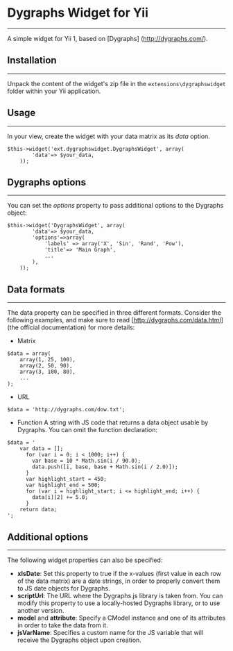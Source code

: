 # Dygraphs Widget for Yii
-------------------------
A simple widget for Yii 1, based on [Dygraphs] (http://dygraphs.com/).

## Installation
---------------
Unpack the content of the widget's zip file in the `extensions\dygraphswidget` folder within your Yii application.

## Usage
--------
In your view, create the widget with your data matrix as its *data* option.
```
$this->widget('ext.dygraphswidget.DygraphsWidget', array(
		'data'=> $your_data,
	));
```

## Dygraphs options
-------------------
You can set the *options* property to pass additional options to the Dygraphs object:
```
$this->widget('DygraphsWidget', array(
		'data'=> $your_data,
		'options'=>array(
			'labels' => array('X', 'Sin', 'Rand', 'Pow'),
			'title'=> 'Main Graph',
			...
		),
	));
```

## Data formats
---------------
The data property can be specified in three different formats. Consider the following examples, and make sure to read [http://dygraphs.com/data.html] (the official documentation) for more details:
- Matrix
```
$data = array(
	array(1, 25, 100),
	array(2, 50, 90),
	array(3, 100, 80),
	...
);
```
- URL
```
$data = 'http://dygraphs.com/dow.txt';
```
- Function
A string with JS code that returns a data object usable by Dygraphs. You can omit the function declaration:
```
$data = '
	var data = [];
      for (var i = 0; i < 1000; i++) {
        var base = 10 * Math.sin(i / 90.0);
        data.push([i, base, base + Math.sin(i / 2.0)]);
      }
      var highlight_start = 450;
      var highlight_end = 500;
      for (var i = highlight_start; i <= highlight_end; i++) {
        data[i][2] += 5.0;
      }
	return data;
';
```

## Additional options
---------------------
The following widget properties can also be specified:
- **xIsDate**: Set this property to true if the x-values (first value in each row of the data matrix) are a date strings, in order to properly convert them to JS date objects for Dygraphs.
- **scriptUrl**: The URL where the Dygraphs.js library is taken from. You can modify this property to use a locally-hosted Dygraphs library, or to use another version.
- **model** and **attribute**: Specify a CModel instance and one of its attributes in order to take the data from it.
- **jsVarName**: Specifies a custom name for the JS variable that will receive the Dygraphs object upon creation.

 